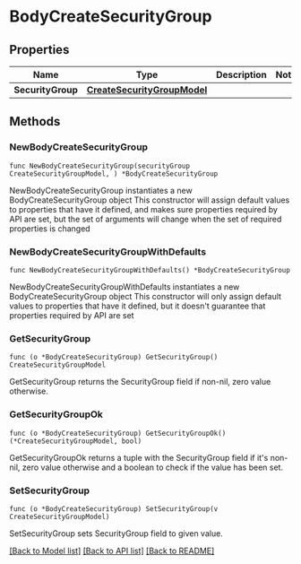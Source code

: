 # BodyCreateSecurityGroup

## Properties

Name | Type | Description | Notes
------------ | ------------- | ------------- | -------------
**SecurityGroup** | [**CreateSecurityGroupModel**](CreateSecurityGroupModel.md) |  | 

## Methods

### NewBodyCreateSecurityGroup

`func NewBodyCreateSecurityGroup(securityGroup CreateSecurityGroupModel, ) *BodyCreateSecurityGroup`

NewBodyCreateSecurityGroup instantiates a new BodyCreateSecurityGroup object
This constructor will assign default values to properties that have it defined,
and makes sure properties required by API are set, but the set of arguments
will change when the set of required properties is changed

### NewBodyCreateSecurityGroupWithDefaults

`func NewBodyCreateSecurityGroupWithDefaults() *BodyCreateSecurityGroup`

NewBodyCreateSecurityGroupWithDefaults instantiates a new BodyCreateSecurityGroup object
This constructor will only assign default values to properties that have it defined,
but it doesn't guarantee that properties required by API are set

### GetSecurityGroup

`func (o *BodyCreateSecurityGroup) GetSecurityGroup() CreateSecurityGroupModel`

GetSecurityGroup returns the SecurityGroup field if non-nil, zero value otherwise.

### GetSecurityGroupOk

`func (o *BodyCreateSecurityGroup) GetSecurityGroupOk() (*CreateSecurityGroupModel, bool)`

GetSecurityGroupOk returns a tuple with the SecurityGroup field if it's non-nil, zero value otherwise
and a boolean to check if the value has been set.

### SetSecurityGroup

`func (o *BodyCreateSecurityGroup) SetSecurityGroup(v CreateSecurityGroupModel)`

SetSecurityGroup sets SecurityGroup field to given value.



[[Back to Model list]](../README.md#documentation-for-models) [[Back to API list]](../README.md#documentation-for-api-endpoints) [[Back to README]](../README.md)


